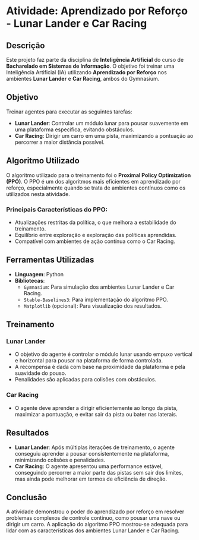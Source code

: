 # Atividade: Aprendizado por Reforço - Lunar Lander e Car Racing

## Descrição
Este projeto faz parte da disciplina de **Inteligência Artificial** do curso de **Bacharelado em Sistemas de Informação**. O objetivo foi treinar uma Inteligência Artificial (IA) utilizando **Aprendizado por Reforço** nos ambientes **Lunar Lander** e **Car Racing**, ambos do Gymnasium.

## Objetivo
Treinar agentes para executar as seguintes tarefas:
- **Lunar Lander**: Controlar um módulo lunar para pousar suavemente em uma plataforma específica, evitando obstáculos.
- **Car Racing**: Dirigir um carro em uma pista, maximizando a pontuação ao percorrer a maior distância possível.

## Algoritmo Utilizado
O algoritmo utilizado para o treinamento foi o **Proximal Policy Optimization (PPO)**. O PPO é um dos algoritmos mais eficientes em aprendizado por reforço, especialmente quando se trata de ambientes contínuos como os utilizados nesta atividade.

### Principais Características do PPO:
- Atualizações restritas da política, o que melhora a estabilidade do treinamento.
- Equilíbrio entre exploração e exploração das políticas aprendidas.
- Compatível com ambientes de ação contínua como o Car Racing.

## Ferramentas Utilizadas
- **Linguagem**: Python
- **Bibliotecas**:
  - `Gymnasium`: Para simulação dos ambientes Lunar Lander e Car Racing.
  - `Stable-Baselines3`: Para implementação do algoritmo PPO.
  - `Matplotlib` (opcional): Para visualização dos resultados.

## Treinamento
### Lunar Lander
- O objetivo do agente é controlar o módulo lunar usando empuxo vertical e horizontal para pousar na plataforma de forma controlada.
- A recompensa é dada com base na proximidade da plataforma e pela suavidade do pouso.
- Penalidades são aplicadas para colisões com obstáculos.

### Car Racing
- O agente deve aprender a dirigir eficientemente ao longo da pista, maximizar a pontuação, e evitar sair da pista ou bater nas laterais.

## Resultados
- **Lunar Lander**: Após múltiplas iterações de treinamento, o agente conseguiu aprender a pousar consistentemente na plataforma, minimizando colisões e penalidades.
- **Car Racing**: O agente apresentou uma performance estável, conseguindo percorrer a maior parte das pistas sem sair dos limites, mas ainda pode melhorar em termos de eficiência de direção.

## Conclusão
A atividade demonstrou o poder do aprendizado por reforço em resolver problemas complexos de controle contínuo, como pousar uma nave ou dirigir um carro. A aplicação do algoritmo PPO mostrou-se adequada para lidar com as características dos ambientes Lunar Lander e Car Racing.
